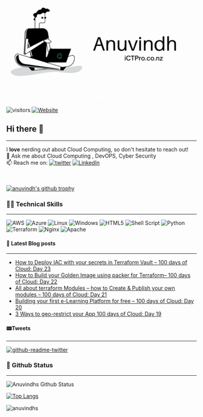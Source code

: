 

<p align=”center”>
<img width=”200" height=”200" src=./assets/banner5.gif alt=”my banner”>
</p>

![visitors](https://visitor-badge.glitch.me/badge?page_id=anuvindhs)  [![Website](https://img.shields.io/website?label=Community&up_message=ictpro.co.nz&url=https%3A%2F%2Fictpro.co.nz)](https://ictpro.co.nz)


## Hi there 👋
----
I **love** nerding out about Cloud Computing, so don't hesitate to reach out!</br>
💬 Ask me about Cloud Computing , DevOPS, Cyber Security </br>
📫 Reach me on: [![twitter](https://img.shields.io/badge/twitter-1DA1F2?style=for-the-badge&logo=twitter&logoColor=white)](https://twitter.com/anuvindhs)  [![LinkedIn](https://img.shields.io/badge/linkedin-%230077B5.svg?style=for-the-badge&logo=linkedin&logoColor=white)](https://whttps//www.linkedin.com/in/anuvindhs)

</br>

[![anuvindh's github trophy](https://github-profile-trophy.vercel.app/?username=anuvindhs&row=1)](https://github.com/anuvindhs/)

###  👨‍💻 Technical Skills
------
![AWS](https://img.shields.io/badge/AWS-%23FF9900.svg?style=for-the-badge&logo=amazon-aws&logoColor=white) ![Azure](https://img.shields.io/badge/azure-%230072C6.svg?style=for-the-badge&logo=microsoftazure&logoColor=white) ![Linux](https://img.shields.io/badge/Linux-FCC624?style=for-the-badge&logo=linux&logoColor=black) ![Windows](https://img.shields.io/badge/Windows-0078D6?style=for-the-badge&logo=windows&logoColor=white) ![HTML5](https://img.shields.io/badge/html5-%23E34F26.svg?style=for-the-badge&logo=html5&logoColor=white) ![Shell Script](https://img.shields.io/badge/shell_script-%23121011.svg?style=for-the-badge&logo=gnu-bash&logoColor=white) ![Python](https://img.shields.io/badge/python-3670A0?style=for-the-badge&logo=python&logoColor=ffdd54) ![Terraform](https://img.shields.io/badge/terraform-%235835CC.svg?style=for-the-badge&logo=terraform&logoColor=white) ![Nginx](https://img.shields.io/badge/nginx-%23009639.svg?style=for-the-badge&logo=nginx&logoColor=white)  ![Apache](https://img.shields.io/badge/apache-%23D42029.svg?style=for-the-badge&logo=apache&logoColor=white) 



#### 📘 Latest Blog posts
----
<!-- BLOG-POST-LIST:START -->
- [How to Deploy IAC with your secrets in Terraform Vault – 100 days of Cloud: Day 23](https://ictpro.co.nz/how-to-deploy-iac-with-your-secrets-in-terraform-vault-100-days-of-cloud-day-23/?utm_source=rss&utm_medium=rss&utm_campaign=how-to-deploy-iac-with-your-secrets-in-terraform-vault-100-days-of-cloud-day-23)
- [How to Build your Golden Image using packer for Terraform– 100 days of Cloud: Day 22](https://ictpro.co.nz/how-to-build-your-golden-image-using-packer-for-terraform-100-days-of-cloud-day-22/?utm_source=rss&utm_medium=rss&utm_campaign=how-to-build-your-golden-image-using-packer-for-terraform-100-days-of-cloud-day-22)
- [All about terraform Modules – how to Create &amp; Publish your own modules – 100 days of Cloud: Day 21](https://ictpro.co.nz/all-about-terraform-modules-create-publish-your-own-modules-100-days-of-cloud-day-21/?utm_source=rss&utm_medium=rss&utm_campaign=all-about-terraform-modules-create-publish-your-own-modules-100-days-of-cloud-day-21)
- [Building your first e-Learning Platform for free – 100 days of Cloud: Day 20](https://ictpro.co.nz/building-your-first-e-learning-platform-for-free-100-days-of-cloud-day-20/?utm_source=rss&utm_medium=rss&utm_campaign=building-your-first-e-learning-platform-for-free-100-days-of-cloud-day-20)
- [3 Ways to geo-restrict your App 100 days of Cloud: Day 19](https://ictpro.co.nz/3-ways-to-geo-restrict-your-app/?utm_source=rss&utm_medium=rss&utm_campaign=3-ways-to-geo-restrict-your-app)
<!-- BLOG-POST-LIST:END --> 

#### 📟Tweets
----
[![github-readme-twitter](https://github-readme-twitter.gazf.vercel.app/api?id=anuvindhs)](https://twitter.com/anuvindhs/)


### 📝 Github Status
--------------


![Anuvindhs Github Status](https://github-readme-stats.vercel.app/api?username=anuvindhs&hide=contribs,prs&show_icons=true&theme=dar)

[![Top Langs](https://github-readme-stats.vercel.app/api/top-langs/?username=anuvindhs&layout=compact&theme=dar)](https://github.com/anuvindhs)

<p><img align="center" src="https://github-readme-streak-stats.herokuapp.com/?user=anuvindhs&" alt="anuvindhs" /></p>
<figure class="video_container">
